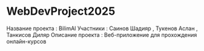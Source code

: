 # WebDevProject2025
Название проекта : BilimAl
Участники : Саинов Шадияр , Тукенов Аслан , Танкисов Диляр
Описание проекта : Веб-приложение для прохождения онлайн-курсов
